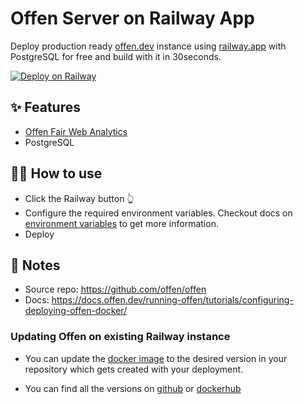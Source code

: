 # Offen Server on Railway App

Deploy production ready [offen.dev](https://offen.dev) instance using [railway.app](https://railway.app) with PostgreSQL for free and build with it in 30seconds.

[![Deploy on Railway](https://railway.app/button.svg)](https://railway.app/new/template/Xd0y9_?referralCode=myrame)

## ✨ Features

- [Offen Fair Web Analytics](https://offen.dev)
- PostgreSQL

## 💁‍♀️ How to use

- Click the Railway button 👆
- Configure the required environment variables. Checkout docs on [environment variables](https://docs.offen.dev/running-offen/configuring-the-application/#configuration-options) to get more information.
- Deploy

## 📝 Notes

- Source repo: https://github.com/offen/offen
- Docs: https://docs.offen.dev/running-offen/tutorials/configuring-deploying-offen-docker/

### Updating Offen on existing Railway instance

- You can update the [docker image](https://github.com/mnzkmedia/offen/blob/main/Dockerfile#L1) to the desired version in your repository which gets created with your deployment.

- You can find all the versions on [github](https://github.com/offen/offen/releases/) or [dockerhub](https://hub.docker.com/r/offen/offen)
